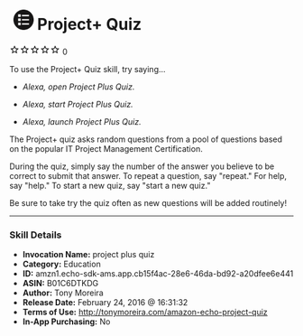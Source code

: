 # &nbsp;<img src="skill_icon" alt="Project+ Quiz icon" width="36"> Project+ Quiz
![0 stars](../../images/ic_star_border_black_18dp_1x.png)![0 stars](../../images/ic_star_border_black_18dp_1x.png)![0 stars](../../images/ic_star_border_black_18dp_1x.png)![0 stars](../../images/ic_star_border_black_18dp_1x.png)![0 stars](../../images/ic_star_border_black_18dp_1x.png) 0

To use the Project+ Quiz skill, try saying...

* *Alexa, open Project Plus Quiz.*

* *Alexa, start Project Plus Quiz.*

* *Alexa, launch Project Plus Quiz.*

The Project+ quiz asks random questions from a pool of questions based on the popular IT Project Management Certification.

During the quiz, simply say the number of the answer you believe to be correct to submit that answer.  To repeat a question, say "repeat."  For help, say "help."  To start a new quiz, say "start a new quiz."

Be sure to take try the quiz often as new questions will be added routinely!

***

### Skill Details

* **Invocation Name:** project plus quiz
* **Category:** Education
* **ID:** amzn1.echo-sdk-ams.app.cb15f4ac-28e6-46da-bd92-a20dfee6e441
* **ASIN:** B01C6DTKDG
* **Author:** Tony Moreira
* **Release Date:** February 24, 2016 @ 16:31:32
* **Terms of Use:** http://tonymoreira.com/amazon-echo-project-quiz
* **In-App Purchasing:** No
